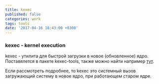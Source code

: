 ```yaml
---
title: kexec
published: false
categories: work
tags: tools
date: '2017-04-16 18:43:00 +0300'
---
```

### kexec - kernel execution

kexec - утилита для быстрой загрузки в новое (обновленное) ядро. 
Поставялется в пакете kexec-tools, также можно найти например [тут](https://www.kernel.org/pub/linux/utils/kernel/kexec/ "kernel.org").

Если рассмотреть подробнее, то kexec это системный вызов загружающий систему в новое ядро, при работающем старом ядре. 